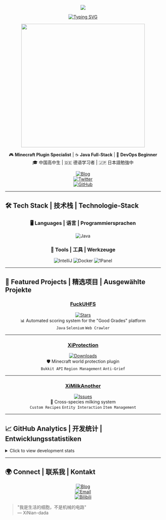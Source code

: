 <p align="center">
<img src="https://capsule-render.vercel.app/api?type=waving&color=timeGradient&height=300&&section=header&text=HI!%20GUYYYYYS!&fontSize=90&fontAlign=50&fontAlignY=30&desc=XiNian_dada%20Here!&descAlign=50&descSize=30&descAlignY=60&animation=twinkling" />
</p>
<p align="center">
<a href="https://git.io/typing-svg"><img src="https://readme-typing-svg.demolab.com?font=Raleway&size=30&pause=1000&color=0093E4&background=151515&center=true&vCenter=true&width=600&height=100&lines=Welcome+to+my+Github+Profile+Page!!!" alt="Typing SVG" /></a>
</p>
<p align="center">
<img align="center" width="400" src="https://github-readme-stats.vercel.app/api?username=XiNian-dada&theme=transparent&include_all_commits=true&show_icons=true&hide_border=true" />
</p>
<div align="center">

🎮 **Minecraft Plugin Specialist** | ☕ **Java Full-Stack** | 🐋 **DevOps Beginner**  
🎓 中国高中生 | 🇩🇪 德语学习者 | 🇯🇵 日本語勉強中

[![Blog](https://img.shields.io/badge/博客-BLOG-FF5722?logo=wordpress&style=for-the-badge)](https://blog.hairuosky.cn/)  
[![Twitter](https://img.shields.io/badge/Twitter-@snLi281832-1DA1F2?logo=twitter&style=for-the-badge)](https://x.com/snLi281832)  
[![GitHub](https://img.shields.io/badge/GitHub-Follow_XiNian-181717?logo=github&style=for-the-badge)](https://github.com/XiNian-dada)

</div>

---

## 🛠️ Tech Stack | 技术栈 | Technologie-Stack

<div align="center">

### 🖥️ Languages | 语言 | Programmiersprachen
![Java](https://img.shields.io/badge/Java-ED8B00?logo=openjdk&style=for-the-badge)

### 🔧 Tools | 工具 | Werkzeuge
![IntelliJ](https://img.shields.io/badge/IntelliJ_IDEA-000000?logo=intellij-idea&style=for-the-badge)
![Docker](https://img.shields.io/badge/Docker-2496ED?logo=docker&style=for-the-badge)
![1Panel](https://img.shields.io/badge/1Panel-00C7D9?logo=probot&style=for-the-badge)

</div>

---

## 🌟 Featured Projects | 精选项目 | Ausgewählte Projekte

<div align="center">

### [FuckUHFS](https://github.com/XiNian-dada/FuckUHFS)
[![Stars](https://img.shields.io/github/stars/XiNian-dada/FuckUHFS?style=flat-square)](https://github.com/XiNian-dada/FuckUHFS/stargazers)  
📊 Automated scoring system for the "Good Grades" platform  
`Java` `Selenium` `Web Crawler`

---

### [XiProtection](https://github.com/XiNian-dada/XiProtection)
[![Downloads](https://img.shields.io/github/downloads/XiNian-dada/XiProtection/total?style=flat-square)](https://github.com/XiNian-dada/XiProtection/releases)  
🛡️ Minecraft world protection plugin  
`Bukkit API` `Region Management` `Anti-Grief`

---

### [XiMilkAnother](https://github.com/XiNian-dada/XiMilkAnother)
[![Issues](https://img.shields.io/github/issues/XiNian-dada/XiMilkAnother?style=flat-square)](https://github.com/XiNian-dada/XiMilkAnother/issues)  
🥛 Cross-species milking system  
`Custom Recipes` `Entity Interaction` `Item Management`

</div>

---

## 📈 GitHub Analytics | 开发统计 | Entwicklungsstatistiken

<details>
<summary>Click to view development stats</summary>

<div align="center">

[![Activity Graph](https://github-readme-activity-graph.vercel.app/graph?username=XiNian-dada&theme=github-dark&area=true&hide_border=true)](https://github.com/XiNian-dada)

[![Streak Stats](https://streak-stats.demolab.com?user=XiNian-dada&theme=dark&hide_border=true&date_format=M%20j%5B%2C%20Y%5D)](https://git.io/streak-stats)

[![Top Langs](https://github-readme-stats.vercel.app/api/top-langs/?username=XiNian-dada&layout=compact&theme=vision-friendly-dark&hide_border=true)](https://github.com/XiNian-dada)

</div>

</details>

---

## 🌍 Connect | 联系我 | Kontakt

<div align="center">

[![Blog](https://img.shields.io/badge/博客-Blog_访问-FF5722?logo=wordpress&style=for-the-badge)](https://blog.hairuosky.cn/)  
[![Email](https://img.shields.io/badge/邮件-Contact_联系-0078D4?logo=gmail&style=for-the-badge)](mailto:contact@hairuosky.cn)  
[![Bilibili](https://img.shields.io/badge/B站-即将到来-00A1D6?logo=bilibili&style=for-the-badge)](#)

</div>

> "我是生活的细胞，不是机械的电路"  
> ― XiNian-dada
